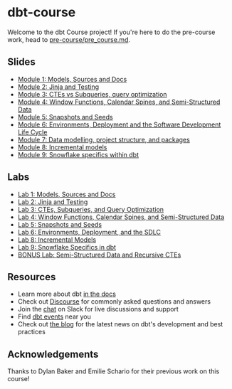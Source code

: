 # dbt-course

Welcome to the dbt Course project! If you're here to do the pre-course work, head to [pre-course/pre_course.md](pre-course/pre_course.md).

## Slides

* [Module 1: Models, Sources and Docs](https://docs.google.com/presentation/d/e/2PACX-1vRUnKXbE_NCXgJEaL8J_fuWngTWu91NXYgxqVNI8iUlsieb3C4GgoltCT7-y0ne-RcwqJxcAVG6FX6p/pub?start=false&loop=false&delayms=3000)
* [Module 2: Jinja and Testing](https://docs.google.com/presentation/d/e/2PACX-1vT7ouSIof8dcgeXi9OMLX49j_gexKE0UEMSbGiCc4x73LCUqCR_5i6VBeQFAEKMaOUac16IG0LIAyjv/pub?start=false&loop=false&delayms=3000)
* [Module 3: CTEs vs Subqueries, query optimization](https://docs.google.com/presentation/d/e/2PACX-1vS2W8eVxQ23gHWPjTJ_MjLIkNmXEy2zq9P98HHKeg16_i8cU9ck0hxLsMMCua-B4huMlsRIlRx4FUy6/pub?start=false&loop=false&delayms=3000)
* [Module 4: Window Functions,  Calendar Spines, and Semi-Structured Data](https://docs.google.com/presentation/d/e/2PACX-1vSNhM6vzlYoK85kp641XyEDXZDXVY77_SOzFk4nfvi9NCMNJYeTDisSQnNKpW_0s9im4T8pQxKGZEPy/pub?start=false&loop=false&delayms=3000)
* [Module 5: Snapshots and Seeds](https://docs.google.com/presentation/d/e/2PACX-1vSF6WJ6qG5IVc9j7CoKWXc0p-pT7SsoeIiF--5lPEPbwiRVftUGZ34EGxv1NvyCZrkz3oZ70k1dvDlC/pub?start=false&loop=false&delayms=3000)
* [Module 6: Environments, Deployment and the Software Development Life Cycle](https://docs.google.com/presentation/d/e/2PACX-1vRixqOiVnj_Suba8Geuu9AgSv4FuO6GPt_oDMGtwhLaSDZXNcHOY9lhRuwVBoCWFQcTwtaFDuNiKtgk/pub?start=false&loop=false&delayms=3000)
* [Module 7: Data modelling, project structure, and packages](https://docs.google.com/presentation/d/e/2PACX-1vQPsymQuUh94mp_WWBmL-Tir-IZ94v-t2h8v2xKQXuBNoQlmjqktt5PFU5GHui9emDV_xLCqTHgaYDY/pub?start=false&loop=false&delayms=3000)
* [Module 8: Incremental models](https://docs.google.com/presentation/d/e/2PACX-1vRWUS9q39u7NP87SSptGTtVj_CQQbgCmEH22GardNMbbhwktADqqV-hMlA1iFbONvIhx-PJE1y12IjD/pub?start=false&loop=false&delayms=3000)
* [Module 9: Snowflake specifics within dbt](https://docs.google.com/presentation/d/e/2PACX-1vR9XoOZ3GNwhkDlgO2QNuZnf27KEVk-GDT7Ynw1NGWvyKzah3sidPkoezdHZeJdoznZVyDd0DDtkmcj/pub?start=false&loop=false&delayms=3000)


## Labs

* [Lab 1: Models, Sources and Docs](labs/lab1.md)
* [Lab 2: Jinja and Testing](labs/lab2.md)
* [Lab 3: CTEs, Subqueries, and Query Optimization](labs/lab3.md)
* [Lab 4: Window Functions, Calendar Spines, and Semi-Structured Data](labs/lab4.md)
* [Lab 5: Snapshots and Seeds](labs/lab5.md)
* [Lab 6: Environments, Deployment, and the SDLC](labs/lab6.md)
* [Lab 8: Incremental Models](labs/lab8.md)
* [Lab 9: Snowflake Specifics in dbt](labs/lab9.md)
* [BONUS Lab: Semi-Structured Data and Recursive CTEs](labs/labBONUS.md)

## Resources

- Learn more about dbt [in the docs](https://docs.getdbt.com/docs/introduction)
- Check out [Discourse](https://discourse.getdbt.com/) for commonly asked questions and answers
- Join the [chat](http://slack.getdbt.com/) on Slack for live discussions and support
- Find [dbt events](https://events.getdbt.com) near you
- Check out [the blog](https://blog.getdbt.com/) for the latest news on dbt's development and best practices


## Acknowledgements

Thanks to Dylan Baker and Emilie Schario for their previous work on this course!